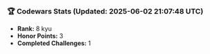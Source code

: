 ### 🏆 Codewars Stats (Updated: 2025-06-02 21:07:48 UTC)

- **Rank:** 8 kyu
- **Honor Points:** 3
- **Completed Challenges:** 1
